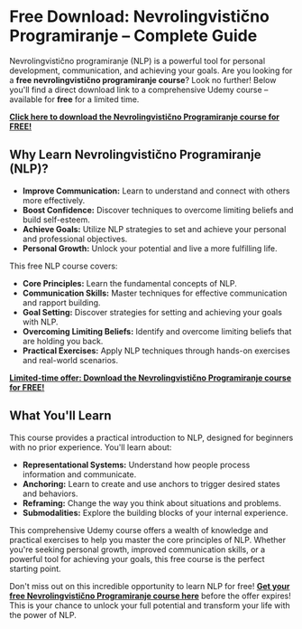 # Free Download: Nevrolingvistično Programiranje – Complete Guide

Nevrolingvistično programiranje (NLP) is a powerful tool for personal development, communication, and achieving your goals. Are you looking for a **free nevrolingvistično programiranje course**? Look no further! Below you'll find a direct download link to a comprehensive Udemy course – available for **free** for a limited time.

[**Click here to download the Nevrolingvistično Programiranje course for FREE!**](https://udemywork.com/nevrolingvisticno-programiranje)

## Why Learn Nevrolingvistično Programiranje (NLP)?

*   **Improve Communication:** Learn to understand and connect with others more effectively.
*   **Boost Confidence:** Discover techniques to overcome limiting beliefs and build self-esteem.
*   **Achieve Goals:** Utilize NLP strategies to set and achieve your personal and professional objectives.
*   **Personal Growth:** Unlock your potential and live a more fulfilling life.

This free NLP course covers:

*   **Core Principles:** Learn the fundamental concepts of NLP.
*   **Communication Skills:** Master techniques for effective communication and rapport building.
*   **Goal Setting:** Discover strategies for setting and achieving your goals with NLP.
*   **Overcoming Limiting Beliefs:** Identify and overcome limiting beliefs that are holding you back.
*   **Practical Exercises:** Apply NLP techniques through hands-on exercises and real-world scenarios.

[**Limited-time offer: Download the Nevrolingvistično Programiranje course for FREE!**](https://udemywork.com/nevrolingvisticno-programiranje)

## What You'll Learn

This course provides a practical introduction to NLP, designed for beginners with no prior experience. You'll learn about:

*   **Representational Systems:** Understand how people process information and communicate.
*   **Anchoring:** Learn to create and use anchors to trigger desired states and behaviors.
*   **Reframing:** Change the way you think about situations and problems.
*   **Submodalities:** Explore the building blocks of your internal experience.

This comprehensive Udemy course offers a wealth of knowledge and practical exercises to help you master the core principles of NLP. Whether you're seeking personal growth, improved communication skills, or a powerful tool for achieving your goals, this free course is the perfect starting point.

Don't miss out on this incredible opportunity to learn NLP for free! **[Get your free Nevrolingvistično Programiranje course here](https://udemywork.com/nevrolingvisticno-programiranje)** before the offer expires! This is your chance to unlock your full potential and transform your life with the power of NLP.
